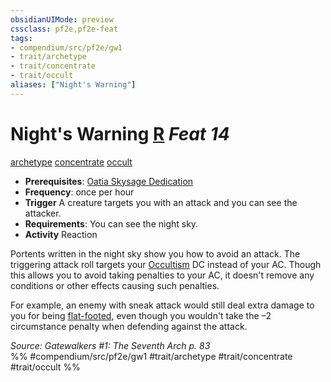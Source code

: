 ```yaml
---
obsidianUIMode: preview
cssclass: pf2e,pf2e-feat
tags:
- compendium/src/pf2e/gw1
- trait/archetype
- trait/concentrate
- trait/occult
aliases: ["Night's Warning"]
---
```

# Night's Warning  [R](rules/core-rulebook/chapter-9-playing-the-game.md#Actions "Reaction") *Feat 14*  
[archetype](rules/traits/archetype.md "Archetype Feat Trait")  [concentrate](rules/traits/concentrate.md "Concentrate Action & Ability Trait")  [occult](rules/traits/occult.md "Occult Tradition Trait")  

- **Prerequisites**: [Oatia Skysage Dedication](compendium/feats/oatia-skysage-dedication-gw1.md)
- **Frequency**: once per hour
- **Trigger** A creature targets you with an attack and you can see the attacker.
- **Requirements**: You can see the night sky.
- **Activity** Reaction

Portents written in the night sky show you how to avoid an attack. The triggering attack roll targets your [Occultism](compendium/skills.md#Occultism) DC instead of your AC. Though this allows you to avoid taking penalties to your AC, it doesn't remove any conditions or other effects causing such penalties.

For example, an enemy with sneak attack would still deal extra damage to you for being [flat-footed](rules/conditions.md#Flat-footed), even though you wouldn't take the –2 circumstance penalty when defending against the attack.

*Source: Gatewalkers #1: The Seventh Arch p. 83*  
%% #compendium/src/pf2e/gw1 #trait/archetype #trait/concentrate #trait/occult %%